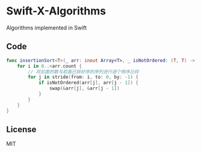 # Swift-X-Algorithms

Algorithms implemented in Swift

## Code

```Swift
func insertionSort<T>(_ arr: inout Array<T>, _ isNotOrdered: (T, T) -> Bool) {
    for i in 0..<arr.count {
        // 将后面的数与前面已排好序的序列进行逐个倒序比较
        for j in stride(from: i, to: 0, by: -1) {
            if isNotOrdered(arr[j], arr[j - 1]) {
                swap(&arr[j], &arr[j - 1])
            }
        }
    }
}
```

## License

MIT
